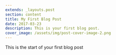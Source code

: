 ```yaml
---
extends: _layouts.post
section: content
title: My First Blog Post
date: 2017-03-23
description: This is your first blog post.
cover_image: /assets/img/post-cover-image-2.png
---
```


This is the start of your first blog post
